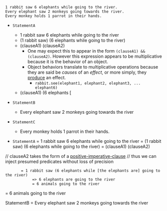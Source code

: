 
```
1 rabbit saw 6 elephants while going to the river.
Every elephant saw 2 monkeys going towards the river.
Every monkey holds 1 parrot in their hands.
```



* `StatementA`
	* 1 rabbit saw 6 elephants while going to the river
	* (1 rabbit saw) (6 elephants while going to the river) 
	* (clauseA1) (clauseA2)
		* One may expect this to appear in the form `(clauseA1) && (clauseA2)`. However this expression appears to be multiplicative because it is the behavior of an object.
		* Object behaviors translate to multiplicative operations because they are said be _causes_ of an _effect_, or more simply, they [produce](https://simple.wikipedia.org/wiki/Product_(mathematics)) an effect.
			* `rabbit.see(elephant1, elephant2, elephant3, ... elephant6)`
	* (clauseA1) (6 elephants [ 
* `StatementB`
	* Every elephant saw 2 monkeys going towards the river
* `StatementC`
	* Every monkey holds 1 parrot in their hands.

* `StatementA` = 1 rabbit saw 6 elephants while going to the river
		   = (1 rabbit saw) (6 elephants while going to the river)
		   = (clauseA1) (clauseA2)
		   
// clauseA2 takes the form of a [positive-imperative-clause](https://completeenglishgrammar.com/imperative-clauses-positive-and-negative/)
// thus we can inject presumed predicates without loss of precision

		   = 1 rabbit saw (6 elephants while [the elephants are] going to the river)
				=> 6 elephants are going to the river
				= 6 animals going to the river
= 6 animals going to the river


StatementB = Every elephant saw 2 monkeys going towards the river